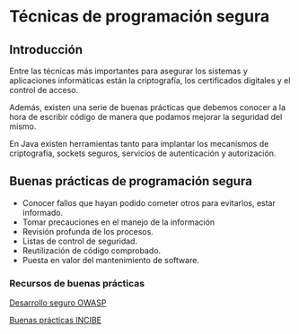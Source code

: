 # Técnicas de programación segura

## Introducción

Entre las técnicas más importantes para asegurar los sistemas y aplicaciones informáticas están la criptografía, los certificados digitales y el control de acceso.

Además, existen una serie de buenas prácticas que debemos conocer a la hora de escribir código de manera que podamos mejorar la seguridad del mismo.

En Java existen herramientas tanto para implantar los mecanismos de criptografía, sockets seguros, servicios de autenticación y autorización.

## Buenas prácticas de programación segura

* Conocer fallos que hayan podido cometer otros para evitarlos, estar informado.
* Tomar precauciones en el manejo de la información
* Revisión profunda de los procesos.
* Listas de control de seguridad.
* Reutilización de código comprobado.
* Puesta en valor del mantenimiento de software.



### Recursos de buenas prácticas

[Desarrollo seguro OWASP](https://www.owasp.org/images/9/93/Desarrollo_Seguro_Principios_y_Buenas_Pr%C3%A1cticas..pdf)

[Buenas prácticas INCIBE](https://www.incibe.es/sites/default/files/contenidos/dosieres/metad_buenas_practicas_en_el_area_de_informatica.pdf)


